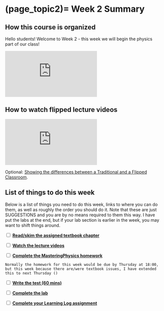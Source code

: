 (page_topic2)=
Week 2 Summary
=======================

## How this course is organized

Hello students! Welcome to Week 2 - this week we will begin the physics part of our class!

<div class="container youtube">
<iframe class="responsive-iframe" src="https://www.youtube.com/embed/_G7FybZQ5zE" frameborder="0" allow="accelerometer; autoplay="0"; encrypted-media; gyroscope; picture-in-picture" allowfullscreen></iframe>
</div>

## How to watch flipped lecture videos

<div class="container youtube">
<iframe class="responsive-iframe" src="https://www.youtube-nocookie.com/embed/PPc8nY6Tcns" frameborder="0" allow="accelerometer; autoplay="0"; encrypted-media; gyroscope; picture-in-picture" allowfullscreen></iframe>
</div>

Optional: [Showing the differences between a Traditional and a Flipped Classroom](https://www.youtube.com/watch?v=yzMFdDT6FSA).

## List of things to do this week

Below is a list of things you need to do this week, links to where you can do them, as well as roughly the order you should do it.
Note that these are just SUGGESTIONS and you are by no means required to them this way. 
I have put the labs at the end, but if your lab section is earlier in the week, you may want to shift things around.

<label><input type="checkbox" id="week02_task1" class="box"> [**Read/skim the assigned textbook chapter**](./readings.md)</input></label>

<label><input type="checkbox" id="week02_task2" class="box"> [**Watch the lecture videos**](./videos.md) </input></label>


<label><input type="checkbox" id="week02_task3" class="box"> [**Complete the MasteringPhysics homework**](./homework.md) </input></label>

```{tip}
Normally the homework for this week would be due by Thursday at 18:00, but this week because there are/were textbook issues, I have extended this to next Thursday ()
```


<label><input type="checkbox" id="week02_task4" class="box"> [**Write the test (60 mins)**](./test.md) </input></label>

<label><input type="checkbox" id="week02_task5" class="box"> [**Complete the lab**](./lab.md) </input></label>

<label><input type="checkbox" id="week02_task6" class="box"> [**Complete your Learning Log assignment**](./learninglogs.md) </input></label>